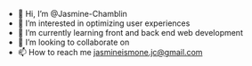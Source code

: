 - 👋 Hi, I’m @Jasmine-Chamblin
- 👀 I’m interested in optimizing user experiences
- 🌱 I’m currently learning front and back end web development
- 💞️ I’m looking to collaborate on 
- 📫 How to reach me jasmineismone.jc@gmail.com

<!---
Jasmine-Chamblin/Jasmine-Chamblin is a ✨ special ✨ repository because its `README.md` (this file) appears on your GitHub profile.
You can click the Preview link to take a look at your changes.
--->
